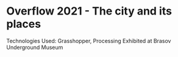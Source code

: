 # Overflow 2021 - The city and its places

Technologies Used: Grasshopper, Processing
Exhibited at Brasov Underground Museum
